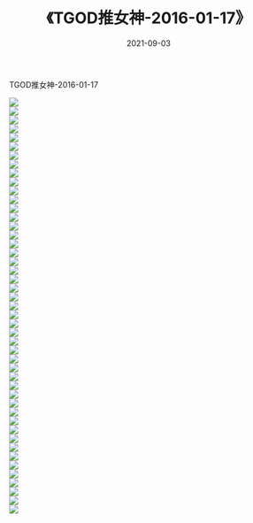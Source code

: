 ﻿---
layout: post
title:  《TGOD推女神-2016-01-17》
date:   2021-09-03
img: http://img.660000.xyz/Sharelink/网络美图/2021/TGOD推女神-2016-01-17/000.jpg
categories: [美女, 清纯, 唯美]
---

TGOD推女神-2016-01-17

  ![](http://img.660000.xyz/Sharelink/网络美图/2021/TGOD推女神-2016-01-17/001.jpg) <br> ![](http://img.660000.xyz/Sharelink/网络美图/2021/TGOD推女神-2016-01-17/002.jpg) <br> ![](http://img.660000.xyz/Sharelink/网络美图/2021/TGOD推女神-2016-01-17/003.jpg) <br> ![](http://img.660000.xyz/Sharelink/网络美图/2021/TGOD推女神-2016-01-17/004.jpg) <br> ![](http://img.660000.xyz/Sharelink/网络美图/2021/TGOD推女神-2016-01-17/005.jpg) <br> ![](http://img.660000.xyz/Sharelink/网络美图/2021/TGOD推女神-2016-01-17/006.jpg) <br> ![](http://img.660000.xyz/Sharelink/网络美图/2021/TGOD推女神-2016-01-17/007.jpg) <br> ![](http://img.660000.xyz/Sharelink/网络美图/2021/TGOD推女神-2016-01-17/008.jpg) <br> ![](http://img.660000.xyz/Sharelink/网络美图/2021/TGOD推女神-2016-01-17/009.jpg) <br> ![](http://img.660000.xyz/Sharelink/网络美图/2021/TGOD推女神-2016-01-17/010.jpg) <br> ![](http://img.660000.xyz/Sharelink/网络美图/2021/TGOD推女神-2016-01-17/011.jpg) <br> ![](http://img.660000.xyz/Sharelink/网络美图/2021/TGOD推女神-2016-01-17/012.jpg) <br> ![](http://img.660000.xyz/Sharelink/网络美图/2021/TGOD推女神-2016-01-17/013.jpg) <br> ![](http://img.660000.xyz/Sharelink/网络美图/2021/TGOD推女神-2016-01-17/014.jpg) <br> ![](http://img.660000.xyz/Sharelink/网络美图/2021/TGOD推女神-2016-01-17/015.jpg) <br> ![](http://img.660000.xyz/Sharelink/网络美图/2021/TGOD推女神-2016-01-17/016.jpg) <br> ![](http://img.660000.xyz/Sharelink/网络美图/2021/TGOD推女神-2016-01-17/017.jpg) <br> ![](http://img.660000.xyz/Sharelink/网络美图/2021/TGOD推女神-2016-01-17/018.jpg) <br> ![](http://img.660000.xyz/Sharelink/网络美图/2021/TGOD推女神-2016-01-17/019.jpg) <br> ![](http://img.660000.xyz/Sharelink/网络美图/2021/TGOD推女神-2016-01-17/020.jpg) <br> ![](http://img.660000.xyz/Sharelink/网络美图/2021/TGOD推女神-2016-01-17/021.jpg) <br> ![](http://img.660000.xyz/Sharelink/网络美图/2021/TGOD推女神-2016-01-17/022.jpg) <br> ![](http://img.660000.xyz/Sharelink/网络美图/2021/TGOD推女神-2016-01-17/023.jpg) <br> ![](http://img.660000.xyz/Sharelink/网络美图/2021/TGOD推女神-2016-01-17/024.jpg) <br> ![](http://img.660000.xyz/Sharelink/网络美图/2021/TGOD推女神-2016-01-17/025.jpg) <br> ![](http://img.660000.xyz/Sharelink/网络美图/2021/TGOD推女神-2016-01-17/026.jpg) <br> ![](http://img.660000.xyz/Sharelink/网络美图/2021/TGOD推女神-2016-01-17/027.jpg) <br> ![](http://img.660000.xyz/Sharelink/网络美图/2021/TGOD推女神-2016-01-17/028.jpg) <br> ![](http://img.660000.xyz/Sharelink/网络美图/2021/TGOD推女神-2016-01-17/029.jpg) <br> ![](http://img.660000.xyz/Sharelink/网络美图/2021/TGOD推女神-2016-01-17/030.jpg) <br> ![](http://img.660000.xyz/Sharelink/网络美图/2021/TGOD推女神-2016-01-17/031.jpg) <br> ![](http://img.660000.xyz/Sharelink/网络美图/2021/TGOD推女神-2016-01-17/032.jpg) <br> ![](http://img.660000.xyz/Sharelink/网络美图/2021/TGOD推女神-2016-01-17/033.jpg) <br> ![](http://img.660000.xyz/Sharelink/网络美图/2021/TGOD推女神-2016-01-17/034.jpg) <br> ![](http://img.660000.xyz/Sharelink/网络美图/2021/TGOD推女神-2016-01-17/035.jpg) <br> ![](http://img.660000.xyz/Sharelink/网络美图/2021/TGOD推女神-2016-01-17/036.jpg) <br> ![](http://img.660000.xyz/Sharelink/网络美图/2021/TGOD推女神-2016-01-17/037.jpg) <br> ![](http://img.660000.xyz/Sharelink/网络美图/2021/TGOD推女神-2016-01-17/038.jpg) <br> ![](http://img.660000.xyz/Sharelink/网络美图/2021/TGOD推女神-2016-01-17/039.jpg) <br> ![](http://img.660000.xyz/Sharelink/网络美图/2021/TGOD推女神-2016-01-17/040.jpg) <br> ![](http://img.660000.xyz/Sharelink/网络美图/2021/TGOD推女神-2016-01-17/041.jpg) <br> ![](http://img.660000.xyz/Sharelink/网络美图/2021/TGOD推女神-2016-01-17/042.jpg) <br> ![](http://img.660000.xyz/Sharelink/网络美图/2021/TGOD推女神-2016-01-17/043.jpg) <br> ![](http://img.660000.xyz/Sharelink/网络美图/2021/TGOD推女神-2016-01-17/044.jpg) <br> ![](http://img.660000.xyz/Sharelink/网络美图/2021/TGOD推女神-2016-01-17/045.jpg) <br> ![](http://img.660000.xyz/Sharelink/网络美图/2021/TGOD推女神-2016-01-17/046.jpg) <br> ![](http://img.660000.xyz/Sharelink/网络美图/2021/TGOD推女神-2016-01-17/047.jpg) <br>